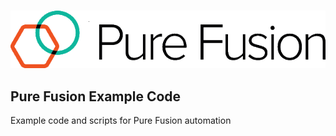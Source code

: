 &nbsp;&nbsp; <img src="/images/purefusion.png">

## Pure Fusion Example Code

Example code and scripts for Pure Fusion automation
